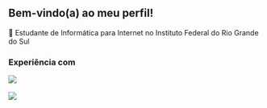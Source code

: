 ## Bem-vindo(a) ao meu perfil!
📲 Estudante de Informática para Internet no Instituto Federal do Rio Grande do Sul
<br>
### Experiência com
[![](https://skillicons.dev/icons?i=html,css,js,postgres,mysql,php)](https://skillicons.dev)
<br>
<br>
![](https://github-readme-stats.vercel.app/api/top-langs/?username=juanmadeira&layout=compact&theme=tokyonight&hide_border=true)
